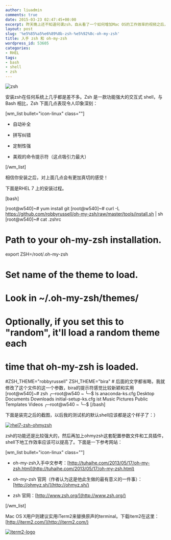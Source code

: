 ```yaml
---
author: liuadmin
comments: true
date: 2015-03-23 02:47:45+00:00
excerpt: 昨天晚上还不知道何谓zsh，自从看了一个如何增加Mac OS的工作效率的视频之后，开始折腾这个shell。后来还发现它可以安装和配置在Linux，而且效果基本是一样的。所谓要装13，就装的像一点把。入手zsh应该可以增加Demo的绚丽程度，不仅工作方便了，而且观众YY的空间更大了一点：）哈哈
layout: post
slug: '%e5%85%a5%e6%89%8b-zsh-%e5%92%8c-oh-my-zsh'
title: 入手 zsh 和 oh-my-zsh
wordpress_id: 53605
categories:
- RHEL
tags:
- bash
- shell
- zsh
---
```


![zsh](http://cdn1.martinliu.cn/wp-content/uploads/2015/03/zsh.gif)

安装zsh在任何系统上几乎都是差不多。Zsh 是一款功能强大的交互式 shell，与 Bash 相比，Zsh 下面几点表现令人印象深刻：

[wm_list bullet="icon-linux" class=""]



	
  * 自动补全

	
  * 拼写纠错

	
  * 定制性强

	
  * 美观的命令提示符（这点吸引力最大）


[/wm_list]

相信你安装之后，对上面几点会有更加真切的感受！

下面是RHEL 7 上的安装过程。

[bash]

[root@w540]~# yum install git
[root@w540]~# curl -L https://github.com/robbyrussell/oh-my-zsh/raw/master/tools/install.sh | sh
[root@w540]~# cat .zshrc
# Path to your oh-my-zsh installation.
export ZSH=/root/.oh-my-zsh

# Set name of the theme to load.
# Look in ~/.oh-my-zsh/themes/
# Optionally, if you set this to "random", it'll load a random theme each
# time that oh-my-zsh is loaded.
#ZSH_THEME="robbyrussell"
ZSH_THEME="bira" # 后面的文字都省略，我就修改了这个文件的这一个参数，bira的提示符感觉比较新颖和实用
[root@w540]~# zsh
╭─root@w540 ~
╰─$ ls
anaconda-ks.cfg Desktop Documents Downloads initial-setup-ks.cfg ist Music Pictures Public Templates Videos
╭─root@w540 ~
╰─$
[/bash]

下面是装完之后的截图，以后我的测试机的默认shell应该都是这个样子了：）

[![rhel7-zsh-ohmyzsh](http://cdn1.martinliu.cn/wp-content/uploads/2015/03/rhel7-zsh-ohmyzsh.jpg)](http://cdn1.martinliu.cn/wp-content/uploads/2015/03/rhel7-zsh-ohmyzsh.jpg)

zsh的功能还是比较强大的，然后再加上ohmyzsh这套配置参数文件和工具插件，shell下地工作效率应该可以提高了。下面是一下参考网站：

[wm_list bullet="icon-linux" class=""]



	
  * oh-my-zsh入手中文参考：[http://tuhaihe.com/2013/05/17/oh-my-zsh.html](http://tuhaihe.com/2013/05/17/oh-my-zsh.html)

	
  * oh-my-zsh 官网（作者认为这是他此生做的最有意义的一件事）：[http://ohmyz.sh/](http://ohmyz.sh/)

	
  * zsh 官网：[http://www.zsh.org/](http://www.zsh.org/)


[/wm_list]

Mac OS X用户则建议实用iTerm2来替换原声的terminal。下载item2在这里：[http://iterm2.com/](http://iterm2.com/)

[![iterm2-logo](http://cdn1.martinliu.cn/wp-content/uploads/2015/03/iterm2-logo.jpg)](http://cdn1.martinliu.cn/wp-content/uploads/2015/03/iterm2-logo.jpg)
